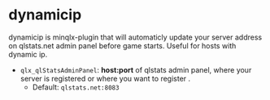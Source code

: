# dynamicip

dynamicip is minqlx-plugin that will automaticly update your server address on qlstats.net admin panel before game starts. Useful for hosts with dynamic ip.

- `qlx_qlStatsAdminPanel`: **host:port** of qlstats admin panel, where your server is registered or where you want to register .
  - Default: `qlstats.net:8083`

